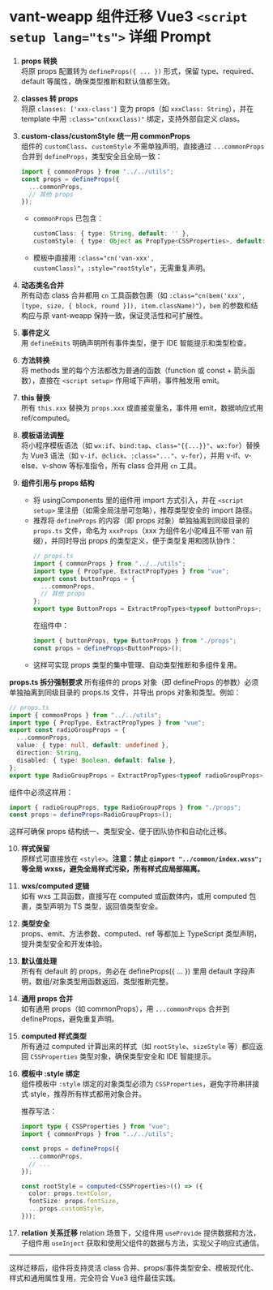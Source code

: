 # vant-weapp 组件迁移 Vue3 `<script setup lang="ts">` 详细 Prompt

1. **props 转换**  
   将原 props 配置转为 `defineProps({ ... })` 形式，保留 type、required、default 等属性，确保类型推断和默认值都生效。

2. **classes 转 props**  
   将原 `classes: ['xxx-class']` 变为 props（如 `xxxClass: String`），并在 template 中用 `:class="cn(xxxClass)"` 绑定，支持外部自定义 class。

3. **custom-class/customStyle 统一用 commonProps**  
   组件的 `customClass`、`customStyle` 不需单独声明，直接通过 `...commonProps` 合并到 `defineProps`，类型安全且全局一致：

   ```ts
   import { commonProps } from "../../utils";
   const props = defineProps({
     ...commonProps,
     // 其他 props
   });
   ```

   - `commonProps` 已包含：
     ```ts
     customClass: { type: String, default: '' },
     customStyle: { type: Object as PropType<CSSProperties>, default: () => ({}) },
     ```
   - 模板中直接用 `:class="cn('van-xxx', customClass)"`，`:style="rootStyle"`，无需重复声明。

4. **动态类名合并**  
   所有动态 class 合并都用 `cn` 工具函数包裹（如 `:class="cn(bem('xxx', [type, size, { block, round }]), item.className)"`），`bem` 的参数和结构应与原 vant-weapp 保持一致，保证灵活性和可扩展性。

5. **事件定义**  
   用 `defineEmits` 明确声明所有事件类型，便于 IDE 智能提示和类型检查。

6. **方法转换**  
   将 methods 里的每个方法都改为普通的函数（function 或 const + 箭头函数），直接在 `<script setup>` 作用域下声明，事件触发用 emit。

7. **this 替换**  
   所有 `this.xxx` 替换为 `props.xxx` 或直接变量名，事件用 emit，数据响应式用 ref/computed。

8. **模板语法调整**  
   将小程序模板语法（如 `wx:if`、`bind:tap`、`class="{{...}}"`、`wx:for`）替换为 Vue3 语法（如 `v-if`、`@click`、`:class="..."`、`v-for`），并用 v-if、v-else、v-show 等标准指令，所有 class 合并用 `cn` 工具。

9. **组件引用与 props 结构**

   - 将 usingComponents 里的组件用 import 方式引入，并在 `<script setup>` 里注册（如需全局注册可忽略），推荐类型安全的 import 路径。
   - 推荐将 `defineProps` 的内容（即 props 对象）单独抽离到同级目录的 `props.ts` 文件，命名为 `xxxProps`（xxx 为组件名小驼峰且不带 van 前缀），并同时导出 props 的类型定义，便于类型复用和团队协作：
     ```ts
     // props.ts
     import { commonProps } from "../../utils";
     import type { PropType, ExtractPropTypes } from "vue";
     export const buttonProps = {
       ...commonProps,
       // 其他 props
     };
     export type ButtonProps = ExtractPropTypes<typeof buttonProps>;
     ```
     在组件中：
     ```ts
     import { buttonProps, type ButtonProps } from "./props";
     const props = defineProps<ButtonProps>();
     ```
   - 这样可实现 props 类型的集中管理、自动类型推断和多组件复用。

**props.ts 拆分强制要求**
所有组件的 props 对象（即 defineProps 的参数）必须单独抽离到同级目录的 props.ts 文件，并导出 props 对象和类型。例如：

```ts
// props.ts
import { commonProps } from "../../utils";
import type { PropType, ExtractPropTypes } from "vue";
export const radioGroupProps = {
  ...commonProps,
  value: { type: null, default: undefined },
  direction: String,
  disabled: { type: Boolean, default: false },
};
export type RadioGroupProps = ExtractPropTypes<typeof radioGroupProps>;
```

组件中必须这样用：

```ts
import { radioGroupProps, type RadioGroupProps } from "./props";
const props = defineProps<RadioGroupProps>();
```

这样可确保 props 结构统一、类型安全、便于团队协作和自动化迁移。

10. **样式保留**  
    原样式可直接放在 `<style>`。**注意：禁止 `@import "../common/index.wxss";` 等全局 wxss，避免全局样式污染，所有样式应局部隔离。**

11. **wxs/computed 逻辑**  
    如有 wxs 工具函数，直接写在 computed 或函数体内，或用 computed 包裹，类型声明为 TS 类型，返回值类型安全。

12. **类型安全**  
    props、emit、方法参数、computed、ref 等都加上 TypeScript 类型声明，提升类型安全和开发体验。

13. **默认值处理**  
    所有有 default 的 props，务必在 defineProps({ ... }) 里用 default 字段声明，数组/对象类型用函数返回，类型推断完整。

14. **通用 props 合并**  
    如有通用 props（如 commonProps），用 `...commonProps` 合并到 defineProps，避免重复声明。

15. **computed 样式类型**  
    所有通过 computed 计算出来的样式（如 `rootStyle`、`sizeStyle` 等）都应返回 `CSSProperties` 类型对象，确保类型安全和 IDE 智能提示。

16. **模板中 :style 绑定**  
    组件模板中 `:style` 绑定的对象类型必须为 `CSSProperties`，避免字符串拼接式 style，推荐所有样式都用对象合并。

    推荐写法：

    ```ts
    import type { CSSProperties } from "vue";
    import { commonProps } from "../../utils";

    const props = defineProps({
      ...commonProps,
      // ...
    });

    const rootStyle = computed<CSSProperties>(() => ({
      color: props.textColor,
      fontSize: props.fontSize,
      ...props.customStyle,
    }));
    ```

17. **relation 关系迁移**
    relation 场景下，父组件用 `useProvide` 提供数据和方法，子组件用 `useInject` 获取和使用父组件的数据与方法，实现父子响应式通信。

---

这样迁移后，组件将支持灵活 class 合并、props/事件类型安全、模板现代化、样式和通用属性复用，完全符合 Vue3 组件最佳实践。
